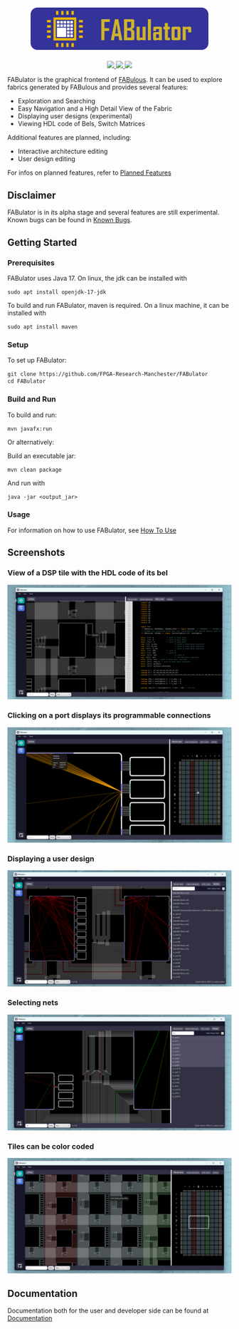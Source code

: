 <h1 align="center">
    <img width="400" src="docs/img/logo_and_name_rounded.png"/>
</h1>

<p align="center">
    <a href="https://github.com/FPGA-Research-Manchester/FABulator/issues" title="Open Issues">
        <img src="https://img.shields.io/github/issues/FPGA-Research-Manchester/FABulator">
    </a>
    <a href="https://github.com/FPGA-Research-Manchester/FABulator/actions/workflows/build_and_test.yml" title="Build and Test">
        <img src="https://github.com/FPGA-Research-Manchester/FABulator/actions/workflows/build_and_test.yml/badge.svg">
    </a>
    <a href="./LICENSE" title="License">
        <img src="https://img.shields.io/badge/License-Apache%202.0-green.svg">
    </a>
</p>

FABulator is the graphical frontend of [FABulous](https://github.com/FPGA-Research-Manchester/FABulous). 
It can be used to explore fabrics generated by FABulous and provides several features:

- Exploration and Searching
- Easy Navigation and a High Detail View of the Fabric
- Displaying user designs (experimental)
- Viewing HDL code of Bels, Switch Matrices

Additional features are planned, including:
- Interactive architecture editing
- User design editing

For infos on planned features, refer to [Planned Features](docs/user/plannedFeatures.md)

## Disclaimer

FABulator is in its alpha stage and several 
features are still experimental. Known bugs 
can be found in 
[Known Bugs](docs/developer/knownBugs.md).

## Getting Started

### Prerequisites
FABulator uses Java 17. On linux, the jdk can
be installed with

```
sudo apt install openjdk-17-jdk
```

To build and run FABulator, maven is required. 
On a linux machine, it can be installed with
```
sudo apt install maven
```

### Setup

To set up FABulator:

```
git clone https://github.com/FPGA-Research-Manchester/FABulator
cd FABulator
```


### Build and Run
To build and run:

```
mvn javafx:run
```

Or alternatively:

Build an executable jar:
```
mvn clean package
```
And run with
```
java -jar <output_jar>
```

### Usage

For information on how to use FABulator, see [How To Use](docs/user/howToUse.md)

## Screenshots

### View of a DSP tile with the HDL code of its bel
![App Screenshot](docs/img/ui_demo.png)

### Clicking on a port displays its programmable connections
![App Screenshot](docs/img/switch_matrix.png)

### Displaying a user design
![App Screenshot](docs/img/user_design.png)

### Selecting nets
![App Screenshot](docs/img/net_selection.png)

### Tiles can be color coded
![App Screenshot](docs/img/color_coding.png)

## Documentation

Documentation both for the user and developer side can be found at [Documentation](/docs)
